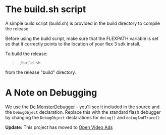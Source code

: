 # The build.sh script #

A simple build script (build.sh) is provided in the build directory to compile the release.

Before using the build script, make sure that the FLEXPATH variable is set so that it correctly points to the location of your flex 3 sdk install.

To build the release:

> `./build.sh`

from the release "build" directory.

# A Note on Debugging #

We use the [De MonsterDebugger](http://www.demonsterdebugger.com) - you'll see it included in the source and the `DebugObject` declaration. Replace this with the standard flash debugger by changing the `DebugObject` declarations for `doLog()` and `doLogAndTrace()`

**Update:** This project has moved to [Open Video Ads](http://code.google.com/p/open-video-ads)